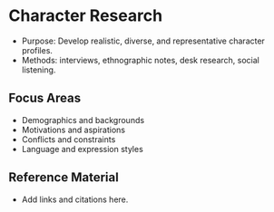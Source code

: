 # Character Research

- Purpose: Develop realistic, diverse, and representative character profiles.
- Methods: interviews, ethnographic notes, desk research, social listening.

## Focus Areas

- Demographics and backgrounds
- Motivations and aspirations
- Conflicts and constraints
- Language and expression styles

## Reference Material

- Add links and citations here.
